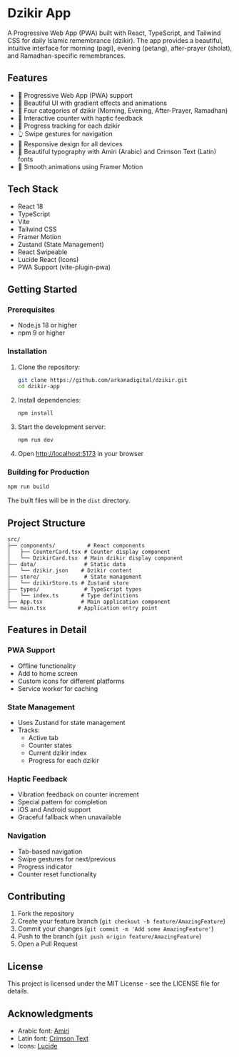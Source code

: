 # Dzikir App

A Progressive Web App (PWA) built with React, TypeScript, and Tailwind CSS for daily Islamic remembrance (dzikir). The app provides a beautiful, intuitive interface for morning (pagi), evening (petang), after-prayer (sholat), and Ramadhan-specific remembrances.

## Features

- 📱 Progressive Web App (PWA) support
- 🎨 Beautiful UI with gradient effects and animations
- 📖 Four categories of dzikir (Morning, Evening, After-Prayer, Ramadhan)
- 🔢 Interactive counter with haptic feedback
- 🔄 Progress tracking for each dzikir
- 👆 Swipe gestures for navigation
- 📱 Responsive design for all devices
- 🌙 Beautiful typography with Amiri (Arabic) and Crimson Text (Latin) fonts
- 💫 Smooth animations using Framer Motion

## Tech Stack

- React 18
- TypeScript
- Vite
- Tailwind CSS
- Framer Motion
- Zustand (State Management)
- React Swipeable
- Lucide React (Icons)
- PWA Support (vite-plugin-pwa)

## Getting Started

### Prerequisites

- Node.js 18 or higher
- npm 9 or higher

### Installation

1. Clone the repository:
   ```bash
   git clone https://github.com/arkanadigital/dzikir.git
   cd dzikir-app
   ```

2. Install dependencies:
   ```bash
   npm install
   ```

3. Start the development server:
   ```bash
   npm run dev
   ```

4. Open [http://localhost:5173](http://localhost:5173) in your browser

### Building for Production

```bash
npm run build
```

The built files will be in the `dist` directory.

## Project Structure

```
src/
├── components/          # React components
│   ├── CounterCard.tsx # Counter display component
│   └── DzikirCard.tsx  # Main dzikir display component
├── data/               # Static data
│   └── dzikir.json    # Dzikir content
├── store/              # State management
│   └── dzikirStore.ts # Zustand store
├── types/              # TypeScript types
│   └── index.ts       # Type definitions
├── App.tsx            # Main application component
└── main.tsx          # Application entry point
```

## Features in Detail

### PWA Support
- Offline functionality
- Add to home screen
- Custom icons for different platforms
- Service worker for caching

### State Management
- Uses Zustand for state management
- Tracks:
  - Active tab
  - Counter states
  - Current dzikir index
  - Progress for each dzikir

### Haptic Feedback
- Vibration feedback on counter increment
- Special pattern for completion
- iOS and Android support
- Graceful fallback when unavailable

### Navigation
- Tab-based navigation
- Swipe gestures for next/previous
- Progress indicator
- Counter reset functionality

## Contributing

1. Fork the repository
2. Create your feature branch (`git checkout -b feature/AmazingFeature`)
3. Commit your changes (`git commit -m 'Add some AmazingFeature'`)
4. Push to the branch (`git push origin feature/AmazingFeature`)
5. Open a Pull Request

## License

This project is licensed under the MIT License - see the LICENSE file for details.

## Acknowledgments

- Arabic font: [Amiri](https://fonts.google.com/specimen/Amiri)
- Latin font: [Crimson Text](https://fonts.google.com/specimen/Crimson+Text)
- Icons: [Lucide](https://lucide.dev/)
